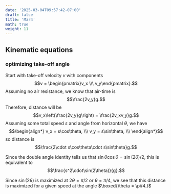 ```yaml
---
date: '2025-03-04T09:57:42-07:00'
draft: false
title: 'Mar4'
math: true
weight: 11
---
```


## Kinematic equations

### optimizing take-off angle

Start with take-off velocity $v$ with components
$$v = \begin{pmatrix}v_x \\\ v_y\end{pmatrix}.$$
Assuming no air resistance, we know that air-time is
$$\frac{2v_y}g.$$
Therefore, distance will be
$$v_x\left(\frac{2v_y}g\right) = \frac{2v_xv_y}g.$$
Assuming some total speed $s$ and angle from horizontal $\theta$, we have
$$\begin{align*}
v_x = s\cos\theta, \\\
v_y = s\sin\theta, \\\
\end{align*}$$
so distance is
$$\frac{2\cdot s\cos\theta\cdot s\sin\theta}g.$$

Since the double angle identity tells us that $\sin\theta\cos\theta = \sin(2\theta)/2$, this is equivalent to
$$\frac{s^2\cdot\sin(2\theta)}{g}.$$

Since $\sin(2\theta)$ is maximized at $2\theta = \pi/2$ or $\theta = \pi/4$, we see that this distance is maximized for a given speed at the angle $\boxed{\theta = \pi/4.}$
